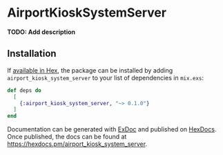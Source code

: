 # AirportKioskSystemServer

**TODO: Add description**

## Installation

If [available in Hex](https://hex.pm/docs/publish), the package can be installed
by adding `airport_kiosk_system_server` to your list of dependencies in `mix.exs`:

```elixir
def deps do
  [
    {:airport_kiosk_system_server, "~> 0.1.0"}
  ]
end
```

Documentation can be generated with [ExDoc](https://github.com/elixir-lang/ex_doc)
and published on [HexDocs](https://hexdocs.pm). Once published, the docs can
be found at <https://hexdocs.pm/airport_kiosk_system_server>.

